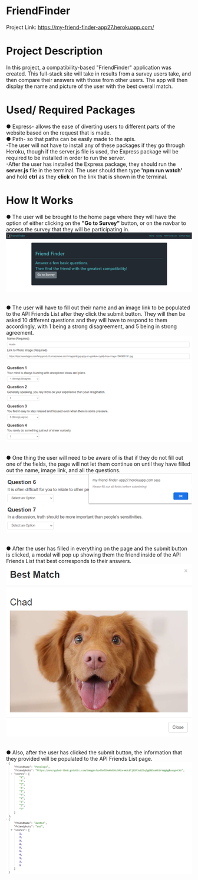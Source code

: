 # FriendFinder

Project Link: https://my-friend-finder-app27.herokuapp.com/

# Project Description

In this project, a compatibility-based "FriendFinder" application was created. This full-stack site will take in results from a survey users take, and then compare their answers with those from other users. The app will then display the name and picture of the user with the best overall match.

# Used/ Required Packages
● Express- allows the ease of diverting users to different parts of the website based on the request that is made.<br>
● Path- so that paths can be easily made to the apis.<br>
    -The user will not have to install any of these packages if they go through Heroku, though if the server.js file is used, the Express package will be required to be installed in order to run the server. <br>
    -After the user has installed the Express package, they should run the <b>server.js</b> file in the terminal. The user should then type <b>'npm run watch'</b> and hold <b>ctrl</b> as they <b>click</b> on the link that is shown in the terminal.

# How It Works

● The user will be brought to the home page where they will have the option of either clicking on the <b>"Go to Survey"</b> button, or on the navbar to access the survey that they will be participating in. <br>
![](FF_SS/homepage.png) <br><br>

● The user will have to fill out their name and an image link to be populated to the API Friends List after they click the submit button. They will then be asked 10 different questions and they will have to respond to them accordingly, with 1 being a strong disagreement, and 5 being in strong agreement. <br>
![](FF_SS/survey.png) <br><br>

● One thing the user will need to be aware of is that if they do not fill out one of the fields, the page will not let them continue on until they have filled out the name, image link, and all the questions. <br>
![](FF_SS/allfields.png) <br><br>

● After the user has filled in everything on the page and the submit button is clicked, a modal will pop up showing them the friend inside of the API Friends List that best corresponds to their answers. <br>
![](FF_SS/bestmodalpopup.png) <br><br>

● Also, after the user has clicked the submit button, the information that they provided will be populated to the API Friends List page. <br>
![](FF_SS/jsonFriendlist.png) <br>

